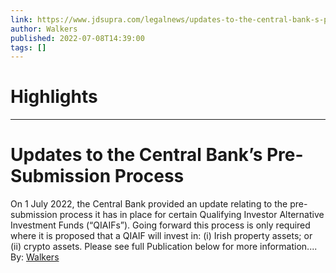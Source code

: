 ```yaml
---
link: https://www.jdsupra.com/legalnews/updates-to-the-central-bank-s-pre-2926637/
author: Walkers
published: 2022-07-08T14:39:00
tags: []
---
```

# Highlights


---
# Updates to the Central Bank’s Pre-Submission Process
On 1 July 2022, the Central Bank provided an update relating to the pre-submission process it has in place for certain Qualifying Investor Alternative Investment Funds (“QIAIFs”). Going forward this process is only required where it is proposed that a QIAIF will invest in: (i) Irish property assets; or (ii) crypto assets. Please see full Publication below for more information....  
By: [Walkers](https://www.jdsupra.com/profile/walkers/)